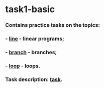 # task1-basic
### Contains practice tasks on the topics:
### - [line](https://github.com/OlgaDorohova/task1-basic/tree/main/src/my/home/basic/line) - linear programs;
### - [branch](https://github.com/OlgaDorohova/task1-basic/tree/main/src/my/home/basic/branch) - branches;
### - [loop](https://github.com/OlgaDorohova/task1-basic/tree/main/src/my/home/basic/loop) - loops.
###
### Task description: [task](https://github.com/OlgaDorohova/task1-basic/blob/main/Practice_1.pdf).
